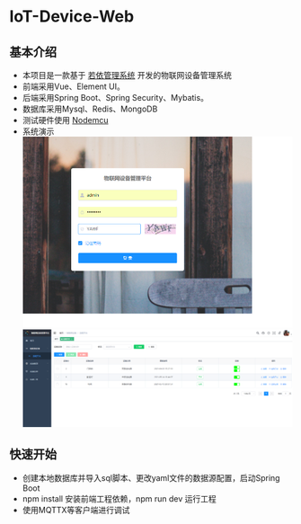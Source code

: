 # IoT-Device-Web
## 基本介绍
* 本项目是一款基于 [若依管理系统](http://www.ruoyi.vip/) 开发的物联网设备管理系统
* 前端采用Vue、Element UI。
* 后端采用Spring Boot、Spring Security、Mybatis。
* 数据库采用Mysql、Redis、MongoDB
* 测试硬件使用 [Nodemcu](http://www.nodemcu.com/index_cn.html)
* 系统演示
![img](https://github.com/emplyyy/IoT-Device-Web/blob/main/frontend/img/login.png)      
![img](https://github.com/emplyyy/IoT-Device-Web/blob/main/frontend/img/manage.png)
## 快速开始
* 创建本地数据库并导入sql脚本、更改yaml文件的数据源配置，启动Spring Boot
* npm install 安装前端工程依赖，npm run dev 运行工程
* 使用MQTTX等客户端进行调试
